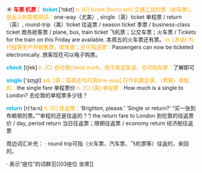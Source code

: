 ☀ <font color="red">**车票 机票：**</font>
<font color="sky blue">**ticket**</font> ['tɪkɪt] 
<font color="orange">n. [C] ticket (for/to sth) 交通工具的票（如车票）。是此义的常规用词：</font>one-way（尤美）, single（英）ticket 单程票 / return（英）, round-trip（美）ticket 往返票 / season ticket 季票 / business-class ticket 商务舱客票 / plane, bus, train ticket 飞机票；公交车票；火车票 / Tickets for the train on this Friday are available. 本周五的火车票还有票。<font color="orange">vt. [术语] 为行程等生产并销售票，即售票；还可指送票：</font>Passengers can now be ticketed electronically. 旅客现在可以电子购票。

<font color="sky blue">**check**</font> [tʃek] 
<font color="orange">n. [C] 也可用check mark，用于美式英语，也可指车票：</font>了解即可

<font color="sky blue">**single**</font> ['sɪŋɡl] 
<font color="orange">adj. [英；英美还均可用one-way] 只作前置定语，（票等）单程的：</font>the single fare 单程票价 <font color="orange">n. [C] [英] 单程票：</font>How much is a single to London? 去伦敦的单程票多少钱？

<font color="sky blue">**return**</font> [rɪ'tə:n] 
<font color="orange">n. [C] 往返票：</font>‘Brighton, please.’ ‘Single or return?’ “买一张到布赖顿的票。”“单程的还是往返的？”/ the return fare to London 到伦敦的往返票价 / day, period return 当日往返票；限期往返票 / economy return 经济舱往返票 

周边词汇补充：
· round trip可指（火车票、汽车票、飞机票等）往返的，来回的。

· 表示“座位”的词群见[[03座位 坐席]]
